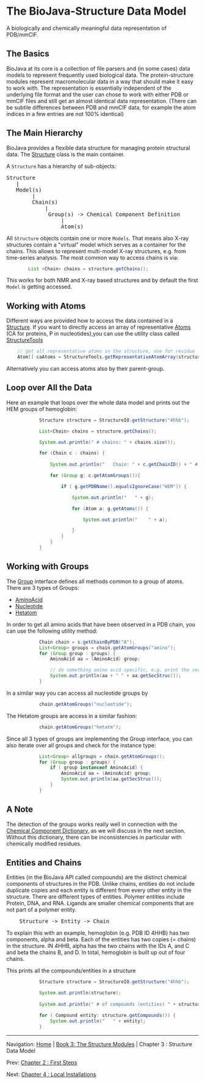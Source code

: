 # The BioJava-Structure Data Model

A biologically and chemically meaningful data representation of PDB/mmCIF.

## The Basics   

BioJava at its core is a collection of file parsers and (in some cases) data models to represent frequently used biological data. The protein-structure modules represent macromolecular data in a way that should make it easy to work with. The representation is essentially independent of the underlying file format and the user can chose to work with either PDB or mmCIF files and still get an almost identical data representation. (There can be subtile differences between PDB and mmCIF data, for example the atom indices in a few entries are not 100% identical)

## The Main Hierarchy

BioJava provides a flexible data structure for managing protein structural data. The 
[Structure](http://www.biojava.org/docs/api/org/biojava/nbio/structure/Structure.html) class is the main container. 

A `Structure` has a hierarchy of sub-objects:

<pre>
Structure 
   |
   Model(s)
        |
        Chain(s)
            |
             Group(s) -> Chemical Component Definition
                 |
                 Atom(s)
</pre>

All `Structure` objects contain one or more `Models`. That means also X-ray structures contain a "virtual" model which serves as a container for the chains. This allows to represent multi-model X-ray structures, e.g. from time-series analysis. The most common way to access chains is via:

```java
        List <Chain> chains = structure.getChains();
```

This works for both NMR and X-ray based structures and by default the first `Model` is getting accessed.

## Working with Atoms

Different ways are provided how to access the data contained in a [Structure](http://www.biojava.org/docs/api/org/biojava/nbio/structure/Structure.html).
If you want to directly access an array of representative [Atoms](http://www.biojava.org/docs/api/org/biojava/nbio/structure/Atom.html) (CA for proteins, P in nucleotides),you can use the utility class called [StructureTools](http://www.biojava.org/docs/api/org/biojava/nbio/structure/StructureTools.html)

```java
    // get all representative atoms in the structure, one for residue
    Atom[] caAtoms = StructureTools.getRepresentativeAtomArray(structure);
```

Alternatively you can access atoms also by their parent-group.

## Loop over All the Data

Here an example that loops over the whole data model and prints out the HEM groups of hemoglobin:

```java
			Structure structure = StructureIO.getStructure("4hhb");			

			List<Chain> chains = structure.getChains();

			System.out.println(" # chains: " + chains.size());

			for (Chain c : chains) {
				
				System.out.println("   Chain: " + c.getChainID() + " # groups with atoms: " + c.getAtomGroups().size());

				for (Group g: c.getAtomGroups()){

					if ( g.getPDBName().equalsIgnoreCase("HEM")) {

						System.out.println("   " + g);

						for (Atom a: g.getAtoms()) {

							System.out.println("    " + a);

						}
					}
				}
			}
```

## Working with Groups

The [Group](http://www.biojava.org/docs/api/org/biojava/nbio/structure/Group.html) interface defines all methods common to a group of atoms. There are 3 types of Groups:

* [AminoAcid](http://www.biojava.org/docs/api/org/biojava/nbio/structure/AminoAcid.html)
* [Nucleotide](http://www.biojava.org/docs/api/org/biojava/nbio/structure/NucleotideImpl.html) 
* [Hetatom](http://www.biojava.org/docs/api/org/biojava/nbio/structure/HetatomImpl.html) 

In order to get all amino acids that have been observed in a PDB chain, you can use the following utility method:

```java
            Chain chain = s.getChainByPDB("A");
            List<Group> groups = chain.getAtomGroups("amino");
            for (Group group : groups) {
                AminoAcid aa = (AminoAcid) group;

                // do something amino acid specific, e.g. print the secondary structure assignment
                System.out.println(aa + " " + aa.getSecStruc());
            }
```

In a similar way you can access all nucleotide groups by
```java
            chain.getAtomGroups("nucleotide");
```

The Hetatom groups are access in a similar fashion:
```java
            chain.getAtomGroups("hetatm");
```


Since all 3 types of groups are implementing the Group interface, you can also iterate over all groups and check for the instance type:

```java
            List<Group> allgroups = chain.getAtomGroups();
            for (Group group : groups) {
                if ( group instanceof AminoAcid) {
                    AminoAcid aa = (AminoAcid) group;
                    System.out.println(aa.getSecStruc());
                }
            }
```

## A Note

The detection of the groups works really well in connection with the [Chemical Component Dictionary](checmcomp.md), as we will discuss in the next section. Without this dictionary, there can be inconsistencies in particular with chemically modified residues.

## Entities and Chains

Entities (in the BioJava API called compounds) are the distinct chemical components of structures in the PDB. 
Unlike chains, entities do not include duplicate copies and each entity is different from every other 
entity in the structure. There are different types of entities. Polymer entities include Protein, DNA, 
and RNA. Ligands are smaller chemical components that are not part of a polymer entity. 

<pre>
	Structure -> Entity -> Chain
</pre>

To explain this with an example, hemoglobin (e.g. PDB ID 4HHB) has two components, alpha 
and beta. Each of the entities has two copies (= chains) in the structure. IN 4HHB, alpha 
has the two chains with the IDs A, and C and beta the chains B, and D. In total, hemoglobin is 
built up out of four chains.

This prints all the compounds/entities in a structure
```java
			Structure structure = StructureIO.getStructure("4hhb");			

			System.out.println(structure);
						
			System.out.println(" # of compounds (entities) " + structure.getCompounds().size());

			for ( Compound entity: structure.getCompounds()) {
				System.out.println("   " + entity);
			}
```







<!--automatically generated footer-->

---

Navigation:
[Home](../README.md)
| [Book 3: The Structure Modules](README.md)
| Chapter 3 : Structure Data Model

Prev: [Chapter 2 : First Steps](firststeps.md)

Next: [Chapter 4 : Local Installations](caching.md)

